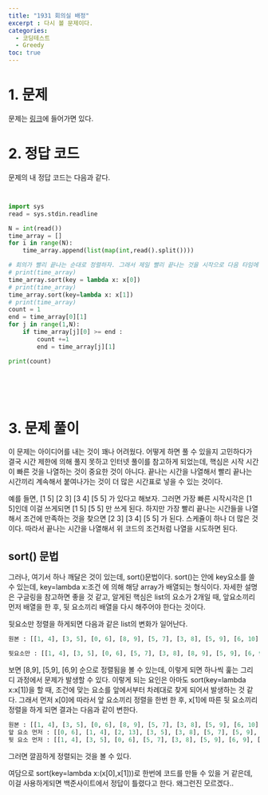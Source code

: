 ```yaml
---
title: "1931 회의실 배정"
excerpt : 다시 볼 문제이다.
categories:
  - 코딩테스트
  - Greedy
toc: true
---
```


# 1. 문제
문제는 [링크](https://www.acmicpc.net/problem/1931)에 들어가면 있다.

# 2. 정답 코드

문제의 내 정답 코드는 다음과 같다.

```python


import sys
read = sys.stdin.readline

N = int(read())
time_array = []
for i in range(N):
    time_array.append(list(map(int,read().split())))

# 회의가 빨리 끝나는 순대로 정렬하자. 그래서 제일 빨리 끝나는 것을 시작으로 다음 타임에 바로 올 수 있는걸 가져오는거지.
# print(time_array)
time_array.sort(key = lambda x: x[0])
# print(time_array)
time_array.sort(key=lambda x: x[1])
# print(time_array)
count = 1
end = time_array[0][1]
for j in range(1,N):
    if time_array[j][0] >= end :
        count +=1
        end = time_array[j][1]

print(count)


```

<br/><br/><br/>

# 3. 문제 풀이

이 문제는 아이디어를 내는 것이 꽤나 어려웠다. 어떻게 하면 풀 수 있을지 고민하다가 결국
시간 제한에 의해 풀지 못하고 인터넷 풀이를 참고하게 되었는데, 핵심은 시작 시간이 빠른 것을 나열하는 것이 중요한 것이 아니다.
끝나는 시간을 나열해서 빨리 끝나는 시간끼리 계속해서 붙여나가는 것이 더 많은 시간표로 넣을 수 있는 것이다.

예를 들면, [1 5] [2 3] [3 4] [5 5] 가 있다고 해보자. 그러면 가장 빠른 시작시각은 [1 5]인데 
이걸 쓰게되면 [1 5] [5 5] 만 쓰게 된다. 하지만 가장 빨리 끝나는 시간들을 나열해서 조건에 만족하는 것을 찾으면
[2 3] [3 4] [5 5] 가 된다. 스케쥴이 하나 더 많은 것이다. 따라서 끝나는 시간을 나열해서 위 코드의 
조건처럼 나열을 시도하면 된다. 

## sort() 문법
그러나, 여기서 하나 깨달은 것이 있는데, sort()문법이다. 
sort()는 안에 key요소를 쓸 수 있는데, key=lambda x:조건 에 의해 해당 array가 배열되는 형식이다.
자세한 설명은 구글링을 참고하면 좋을 것 같고, 알게된 핵심은 list의 요소가 2개일 때, 
앞요소끼리 먼저 배열을 한 후, 뒷 요소끼리 배열을 다시 해주어야 한다는 것이다.

뒷요소만 정렬을 하게되면 다음과 같은 list의 변화가 일어난다.

```python
원본 : [[1, 4], [3, 5], [0, 6], [8, 9], [5, 7], [3, 8], [5, 9], [6, 10], [8, 11], [8, 12], [6, 9], [2, 13], [12, 14]]

뒷요소만 : [[1, 4], [3, 5], [0, 6], [5, 7], [3, 8], [8, 9], [5, 9], [6, 9], [6, 10], [8, 11], [8, 12], [2, 13], [12, 14]]
```

보면 [8,9], [5,9], [6,9] 순으로 정렬됨을 볼 수 있는데, 이렇게 되면 하나씩 훑는 그리디 과정에서
문제가 발생할 수 있다. 이렇게 되는 요인은 아마도 sort(key=lambda x:x[1])을 할 때, 조건에 맞는 요소를 앞에서부터 차례대로
찾게 되어서 발생하는 것 같다. 그래서 먼저 x[0]에 따라서 앞 요소끼리 정렬을 한번 한 후, x[1]에 따른 뒷 요소끼리 정렬을 하게 되면 결과는 다음과 같이 변한다.

```python
원본 : [[1, 4], [3, 5], [0, 6], [8, 9], [5, 7], [3, 8], [5, 9], [6, 10], [8, 11], [8, 12], [6, 9], [2, 13], [12, 14]]
앞 요소 먼저 : [[0, 6], [1, 4], [2, 13], [3, 5], [3, 8], [5, 7], [5, 9], [6, 10], [6, 9], [8, 9], [8, 11], [8, 12], [12, 14]]
뒷 요소 먼저 : [[1, 4], [3, 5], [0, 6], [5, 7], [3, 8], [5, 9], [6, 9], [8, 9], [6, 10], [8, 11], [8, 12], [2, 13], [12, 14]]
```

그러면 깔끔하게 정렬되는 것을 볼 수 있다.

여담으로 sort(key=lambda x:(x[0],x[1]))로 한번에 코드를 만들 수 있을 거 같은데, 
이걸 사용하게되면 백준사이트에서 정답이 틀렸다고 한다. 왜그런진 모르겠다..